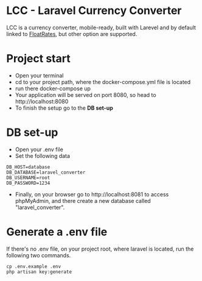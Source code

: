 # LCC - Laravel Currency Converter
LCC is a currency converter, mobile-ready, built with Larevel and by default linked to [FloatRates](http://www.floatrates.com/json-feeds.html), but other option are supported.

# Project start
 - Open your terminal
 - cd to your project path, where the docker-compose.yml file is located
 - run there docker-compose up
 - Your application will be served on port 8080, so head to http://localhost:8080
 - To finish the setup go to the **DB set-up**

# DB set-up
  - Open your .env file
  - Set the following data
  
  ```
DB_HOST=database
DB_DATABASE=laravel_converter
DB_USERNAME=root
DB_PASSWORD=1234
```
  - Finally, on your browser go to http://localhost:8081 to access phpMyAdmin, and there create a new database called "laravel_converter".
  
 # Generate a .env file
If there's no .env file, on your project root, where laravel is located, run the following two commands.

```
cp .env.example .env
php artisan key:generate
```
